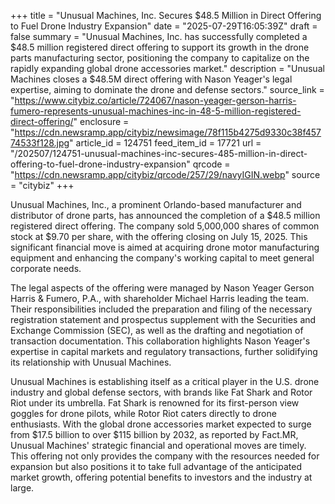 +++
title = "Unusual Machines, Inc. Secures $48.5 Million in Direct Offering to Fuel Drone Industry Expansion"
date = "2025-07-29T16:05:39Z"
draft = false
summary = "Unusual Machines, Inc. has successfully completed a $48.5 million registered direct offering to support its growth in the drone parts manufacturing sector, positioning the company to capitalize on the rapidly expanding global drone accessories market."
description = "Unusual Machines closes a $48.5M direct offering with Nason Yeager's legal expertise, aiming to dominate the drone and defense sectors."
source_link = "https://www.citybiz.co/article/724067/nason-yeager-gerson-harris-fumero-represents-unusual-machines-inc-in-48-5-million-registered-direct-offering/"
enclosure = "https://cdn.newsramp.app/citybiz/newsimage/78f115b4275d9330c38f45774533f128.jpg"
article_id = 124751
feed_item_id = 17721
url = "/202507/124751-unusual-machines-inc-secures-485-million-in-direct-offering-to-fuel-drone-industry-expansion"
qrcode = "https://cdn.newsramp.app/citybiz/qrcode/257/29/navyIGIN.webp"
source = "citybiz"
+++

<p>Unusual Machines, Inc., a prominent Orlando-based manufacturer and distributor of drone parts, has announced the completion of a $48.5 million registered direct offering. The company sold 5,000,000 shares of common stock at $9.70 per share, with the offering closing on July 15, 2025. This significant financial move is aimed at acquiring drone motor manufacturing equipment and enhancing the company's working capital to meet general corporate needs.</p><p>The legal aspects of the offering were managed by Nason Yeager Gerson Harris & Fumero, P.A., with shareholder Michael Harris leading the team. Their responsibilities included the preparation and filing of the necessary registration statement and prospectus supplement with the Securities and Exchange Commission (SEC), as well as the drafting and negotiation of transaction documentation. This collaboration highlights Nason Yeager's expertise in capital markets and regulatory transactions, further solidifying its relationship with Unusual Machines.</p><p>Unusual Machines is establishing itself as a critical player in the U.S. drone industry and global defense sectors, with brands like Fat Shark and Rotor Riot under its umbrella. Fat Shark is renowned for its first-person view goggles for drone pilots, while Rotor Riot caters directly to drone enthusiasts. With the global drone accessories market expected to surge from $17.5 billion to over $115 billion by 2032, as reported by Fact.MR, Unusual Machines' strategic financial and operational moves are timely. This offering not only provides the company with the resources needed for expansion but also positions it to take full advantage of the anticipated market growth, offering potential benefits to investors and the industry at large.</p>